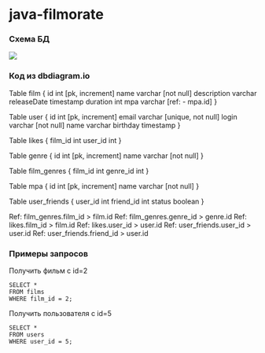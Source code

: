 # java-filmorate

### Схема БД

![](C:\Users\Alcab\dev\java-filmorate\src\main\resources\schema.png)

### Код из dbdiagram.io

Table film {
id int [pk, increment]
name varchar [not null]
description varchar
releaseDate timestamp
duration int
mpa varchar [ref: - mpa.id]
}

Table user {
id int [pk, increment]
email varchar [unique, not null]
login varchar [not null]
name varchar
birthday timestamp
}

Table likes {
film_id int
user_id int
}

Table genre {
id int [pk, increment]
name varchar [not null]
}

Table film_genres {
film_id int
genre_id int
}

Table mpa {
id int [pk, increment]
name varchar [not null]
}

Table user_friends {
user_id int
friend_id int
status boolean
}

Ref: film_genres.film_id > film.id
Ref: film_genres.genre_id > genre.id
Ref: likes.film_id > film.id
Ref: likes.user_id > user.id
Ref: user_friends.user_id > user.id
Ref: user_friends.friend_id > user.id

### Примеры запросов

Получить фильм с id=2

    SELECT *
    FROM films
    WHERE film_id = 2;

Получить пользователя с id=5

    SELECT *
    FROM users
    WHERE user_id = 5;